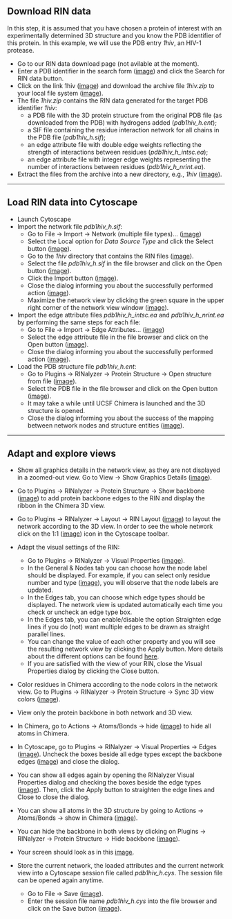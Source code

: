 Download RIN data
-----------------

In this step, it is assumed that you have chosen a protein of interest with an experimentally determined 3D structure and you know the PDB identifier of this protein. In this example, we will use the PDB entry *1hiv*, an HIV-1 protease.

*   Go to our RIN data download page (not avilable at the moment).
*   Enter a PDB identifier in the search form ([image](images/tut1.1_1.jpg)) and click the Search for RIN data button.
*   Click on the link 1hiv ([image](images/tut1.1_2.jpg)) and download the archive file *1hiv.zip* to your local file system ([image](images/tut1.1_3.jpg)).
*   The file *1hiv.zip* contains the RIN data generated for the target PDB identifier *1hiv*:
    *   a PDB file with the 3D protein structure from the original PDB file (as downloaded from the PDB) with hydrogens added (*pdb1hiv_h.ent*);
    *   a SIF file containing the residue interaction network for all chains in the PDB file (*pdb1hiv_h.sif*);
    *   an edge attribute file with double edge weights reflecting the strength of interactions between residues (*pdb1hiv_h_intsc.ea*);
    *   an edge attribute file with integer edge weights representing the number of interactions between residues (*pdb1hiv_h_nrint.ea*).
*   Extract the files from the archive into a new directory, e.g., *1hiv* ([image](images/tut1.1_4.jpg)).

  

* * *

Load RIN data into Cytoscape
----------------------------

*   Launch Cytoscape
*   Import the network file *pdb1hiv_h.sif*:
    *   Go to File → Import → Network (multiple file types)... ([image](images/tut1.2_1.jpg))
    *   Select the Local option for *Data Source Type* and click the Select button ([image](images/tut1.2_2.jpg)).
    *   Go to the *1hiv* directory that contains the RIN files ([image](images/tut1.2_3.jpg)).
    *   Select the file *pdb1hiv_h.sif* in the file browser and click on the Open button ([image](images/tut1.2_4.jpg)).
    *   Click the Import button ([image](images/tut1.2_5.jpg)).
    *   Close the dialog informing you about the successfully performed action ([image](images/tut1.2_6.jpg)).
    *   Maximize the network view by clicking the green square in the upper right corner of the network view window ([image](images/tut1.2_21.png)).
*   Import the edge attribute files *pdb1hiv_h_intsc.ea* and *pdb1hiv_h_nrint.ea* by performing the same steps for each file:
    *   Go to File → Import → Edge Attributes... ([image](images/tut1.2_9.jpg))
    *   Select the edge attribute file in the file browser and click on the Open button ([image](images/tut1.2_10.jpg)).
    *   Close the dialog informing you about the successfully performed action ([image](images/tut1.2_11.jpg)).
*   Load the PDB structure file *pdb1hiv_h.ent*:
    *   Go to Plugins → RINalyzer → Protein Structure → Open structure from file ([image](images/tut1.2_12.png)).
    *   Select the PDB file in the file browser and click on the Open button ([image](images/tut1.2_13.jpg)).
    *   It may take a while until UCSF Chimera is launched and the 3D structure is opened.
    *   Close the dialog informing you about the success of the mapping between network nodes and structure entities ([image](images/tut1.2_14.jpg)).

  

* * *

Adapt and explore views
-----------------------

*   Show all graphics details in the network view, as they are not displayed in a zoomed-out view. Go to View → Show Graphics Details ([image](images/tut1.2_8.jpg)).
*   Go to Plugins → RINalyzer → Protein Structure → Show backbone ([image](images/tut1.2_19.png)) to add protein backbone edges to the RIN and display the ribbon in the Chimera 3D view.
*   Go to Plugins → RINalyzer → Layout → RIN Layout ([image](images/tut1.2_7.png)) to layout the network according to the 3D view. In order to see the whole network click on the 1:1 ([image](images/tut1.2_22.png)) icon in the Cytoscape toolbar.
*   Adapt the visual settings of the RIN:
    *   Go to Plugins → RINalyzer → Visual Properties ([image](images/tut1.2_15.png)).
    *   In the General & Nodes tab you can choose how the node label should be displayed. For example, if you can select only residue number and type ([image](images/tut1.2_16.jpg)), you will observe that the node labels are updated.
    *   In the Edges tab, you can choose which edge types should be displayed. The network view is updated automatically each time you check or uncheck an edge type box.
    *   In the Edges tab, you can enable/disable the option Straighten edge lines if you do (not) want multiple edges to be drawn as straight parallel lines.
    *   You can change the value of each other property and you will see the resulting network view by clicking the Apply button. More details about the different options can be found [here](../visualprops.md).
    *   If you are satisfied with the view of your RIN, close the Visual Properties dialog by clicking the Close button.
*   Color residues in Chimera according to the node colors in the network view. Go to Plugins → RINalyzer → Protein Structure → Sync 3D view colors ([image](images/tut1.2_20.png)).
*   View only the protein backbone in both network and 3D view.

*   In Chimera, go to Actions → Atoms/Bonds → hide ([image](images/tut1.2_23.png)) to hide all atoms in Chimera.
*   In Cytoscape, go to Plugins → RINalyzer → Visual Properties → Edges ([image](images/tut1.2_24.png)). Uncheck the boxes beside all edge types except the backbone edges ([image](images/tut1.2_25.png)) and close the dialog.
*   You can show all edges again by opening the RINalyzer Visual Properties dialog and checking the boxes beside the edge types ([image](images/tut1.2_26.png)). Then, click the Apply button to straighten the edge lines and Close to close the dialog.
*   You can show all atoms in the 3D structure by going to Actions → Atoms/Bonds → show in Chimera ([image](images/tut1.2_27.png)).
*   You can hide the backbone in both views by clicking on Plugins → RINalyzer → Protein Structure → Hide backbone ([image](images/tut1.2_28.png)).

*   Your screen should look as in this [image](images/tut1.2_29.png).
*   Store the current network, the loaded attributes and the current network view into a Cytoscape session file called *pdb1hiv_h.cys*. The session file can be opened again anytime.
    *   Go to File → Save ([image](images/tut1.2_17.jpg)).
    *   Enter the session file name *pdb1hiv_h.cys* into the file browser and click on the Save button ([image](images/tut1.2_18.jpg)).
